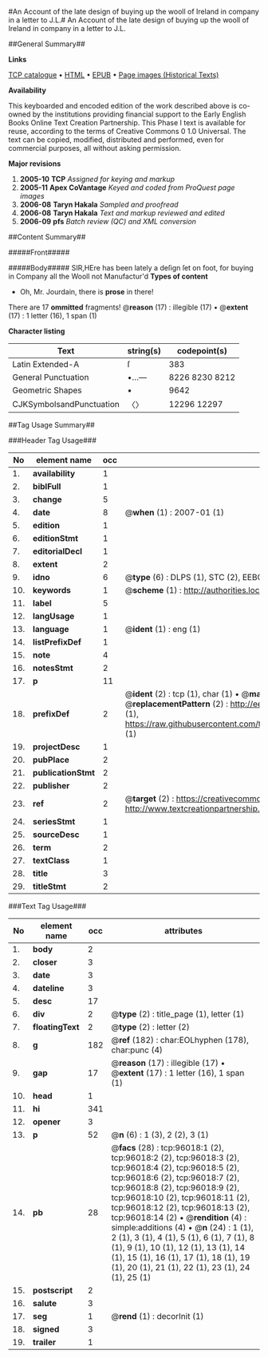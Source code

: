 #An Account of the late design of buying up the wooll of Ireland in company in a letter to J.L.#
An Account of the late design of buying up the wooll of Ireland in company in a letter to J.L.

##General Summary##

**Links**

[TCP catalogue](http://www.ota.ox.ac.uk/tcp/)  • 
[HTML](http://tei.it.ox.ac.uk/tcp/Texts-HTML/free/A25/A25346.html)  • 
[EPUB](http://tei.it.ox.ac.uk/tcp/Texts-EPUB/free/A25/A25346.epub) • 
[Page images (Historical Texts)](https://data.historicaltexts.jisc.ac.uk/view?pubId=eebo-12953784e&pageId=eebo-12953784e-96018-1)

**Availability**

This keyboarded and encoded edition of the
	       work described above is co-owned by the institutions
	       providing financial support to the Early English Books
	       Online Text Creation Partnership. This Phase I text is
	       available for reuse, according to the terms of Creative
	       Commons 0 1.0 Universal. The text can be copied,
	       modified, distributed and performed, even for
	       commercial purposes, all without asking permission.

**Major revisions**

1. __2005-10__ __TCP__ *Assigned for keying and markup*
1. __2005-11__ __Apex CoVantage__ *Keyed and coded from ProQuest page images*
1. __2006-08__ __Taryn Hakala__ *Sampled and proofread*
1. __2006-08__ __Taryn Hakala__ *Text and markup reviewed and edited*
1. __2006-09__ __pfs__ *Batch review (QC) and XML conversion*

##Content Summary##

#####Front#####

#####Body#####
SIR,HEre has been lately a deſign ſet on foot, for buying in Company all the Wooll not Manufactur'd 
**Types of content**

  * Oh, Mr. Jourdain, there is **prose** in there!

There are 17 **ommitted** fragments! 
 @__reason__ (17) : illegible (17)  •  @__extent__ (17) : 1 letter (16), 1 span (1)

**Character listing**


|Text|string(s)|codepoint(s)|
|---|---|---|
|Latin Extended-A|ſ|383|
|General Punctuation|•…—|8226 8230 8212|
|Geometric Shapes|▪|9642|
|CJKSymbolsandPunctuation|〈〉|12296 12297|

##Tag Usage Summary##

###Header Tag Usage###

|No|element name|occ|attributes|
|---|---|---|---|
|1.|__availability__|1||
|2.|__biblFull__|1||
|3.|__change__|5||
|4.|__date__|8| @__when__ (1) : 2007-01 (1)|
|5.|__edition__|1||
|6.|__editionStmt__|1||
|7.|__editorialDecl__|1||
|8.|__extent__|2||
|9.|__idno__|6| @__type__ (6) : DLPS (1), STC (2), EEBO-CITATION (1), OCLC (1), VID (1)|
|10.|__keywords__|1| @__scheme__ (1) : http://authorities.loc.gov/ (1)|
|11.|__label__|5||
|12.|__langUsage__|1||
|13.|__language__|1| @__ident__ (1) : eng (1)|
|14.|__listPrefixDef__|1||
|15.|__note__|4||
|16.|__notesStmt__|2||
|17.|__p__|11||
|18.|__prefixDef__|2| @__ident__ (2) : tcp (1), char (1)  •  @__matchPattern__ (2) : ([0-9\-]+):([0-9IVX]+) (1), (.+) (1)  •  @__replacementPattern__ (2) : http://eebo.chadwyck.com/downloadtiff?vid=$1&page=$2 (1), https://raw.githubusercontent.com/textcreationpartnership/Texts/master/tcpchars.xml#$1 (1)|
|19.|__projectDesc__|1||
|20.|__pubPlace__|2||
|21.|__publicationStmt__|2||
|22.|__publisher__|2||
|23.|__ref__|2| @__target__ (2) : https://creativecommons.org/publicdomain/zero/1.0/ (1), http://www.textcreationpartnership.org/docs/. (1)|
|24.|__seriesStmt__|1||
|25.|__sourceDesc__|1||
|26.|__term__|2||
|27.|__textClass__|1||
|28.|__title__|3||
|29.|__titleStmt__|2||


###Text Tag Usage###

|No|element name|occ|attributes|
|---|---|---|---|
|1.|__body__|2||
|2.|__closer__|3||
|3.|__date__|3||
|4.|__dateline__|3||
|5.|__desc__|17||
|6.|__div__|2| @__type__ (2) : title_page (1), letter (1)|
|7.|__floatingText__|2| @__type__ (2) : letter (2)|
|8.|__g__|182| @__ref__ (182) : char:EOLhyphen (178), char:punc (4)|
|9.|__gap__|17| @__reason__ (17) : illegible (17)  •  @__extent__ (17) : 1 letter (16), 1 span (1)|
|10.|__head__|1||
|11.|__hi__|341||
|12.|__opener__|3||
|13.|__p__|52| @__n__ (6) : 1 (3), 2 (2), 3 (1)|
|14.|__pb__|28| @__facs__ (28) : tcp:96018:1 (2), tcp:96018:2 (2), tcp:96018:3 (2), tcp:96018:4 (2), tcp:96018:5 (2), tcp:96018:6 (2), tcp:96018:7 (2), tcp:96018:8 (2), tcp:96018:9 (2), tcp:96018:10 (2), tcp:96018:11 (2), tcp:96018:12 (2), tcp:96018:13 (2), tcp:96018:14 (2)  •  @__rendition__ (4) : simple:additions (4)  •  @__n__ (24) : 1 (1), 2 (1), 3 (1), 4 (1), 5 (1), 6 (1), 7 (1), 8 (1), 9 (1), 10 (1), 12 (1), 13 (1), 14 (1), 15 (1), 16 (1), 17 (1), 18 (1), 19 (1), 20 (1), 21 (1), 22 (1), 23 (1), 24 (1), 25 (1)|
|15.|__postscript__|2||
|16.|__salute__|3||
|17.|__seg__|1| @__rend__ (1) : decorInit (1)|
|18.|__signed__|3||
|19.|__trailer__|1||
